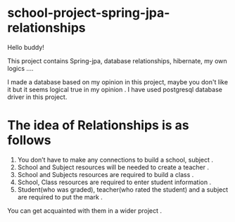 # school-project-spring-jpa-relationships
Hello buddy!

This project contains Spring-jpa, database relationships, hibernate, my own logics ....

I made a database based on my opinion in this project, maybe you don't like it but it seems logical true in my opinion .
I have used postgresql database driver in this project.

# The idea of Relationships is as follows

 1. You don’t have to make any connections to build a school, subject .
 2. School and Subject resources will be needed to create a teacher .
 3. School and Subjects resources are required to build a class .
 4. School, Class resources are required to enter student information .
 5. Student(who was graded), teacher(who rated the student) and a subject are required to put the mark .
 
You can get acquainted with them in a wider project .
